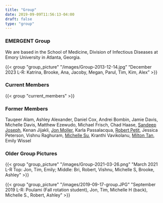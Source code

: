 ```yaml
---
title: "Group"
date: 2019-09-09T11:56:13-04:00
draft: false
type: "group"
---
```

### EMERGENT Group
We are based in the School of Medicine, Division of Infectious Diseases at  Emory University in Atlanta, Georgia.

{{< group "group_picture" "/images/Group-2013-12-14.jpg” “December 2023 L-R: Katrina, Brooke, Ana, Jacoby, Megan, Parul, Tim, Kim, Alex” >}}

### Current Members

{{< group "current_members" >}}

### Former Members
Tauqeer Alam, Ashley Alexander, Daniel Cox, Andrei Bombin, Jamie Davis, Michelle Davis, Matthew Ezewudo, Michael Frisch, Chad Haase, [Sandeep Joseph](https://twitter.com/jose_sandeep), Kenan Jijakli, [Jon Moller](https://twitter.com/abraham_moller), Karla Passalacqua, [Robert Petit](https://twitter.com/rpetit3), Jessica Peterson, Vishnu Raghuram, [Michelle Su](https://twitter.com/mishmash_su), Kranthi Vavikolanu, [Milton Tan](https://twitter.com/mtanichthys), Emily Wissel

### Older Group Pictures

{{< group "group_picture" "/images/Group-2021-03-26.png" "March 2021 L-R Top: Jon, Tim, Emily; Middle: Bri, Robert, Vishnu, Michelle S, Brooke, Ashley" >}}

{{< group "group_picture" "/images/2019-09-17-group.JPG" "September 2019 L-R: Poulami (Fall rotation student), Jon, Tim, Michelle H (back), Michelle S., Robert, Ashley" >}}
